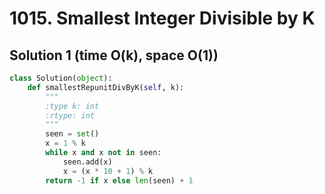 # 1015. Smallest Integer Divisible by K

## Solution 1 (time O(k), space O(1))

```python
class Solution(object):
    def smallestRepunitDivByK(self, k):
        """
        :type k: int
        :rtype: int
        """
        seen = set()
        x = 1 % k
        while x and x not in seen:
            seen.add(x)
            x = (x * 10 + 1) % k
        return -1 if x else len(seen) + 1
```
